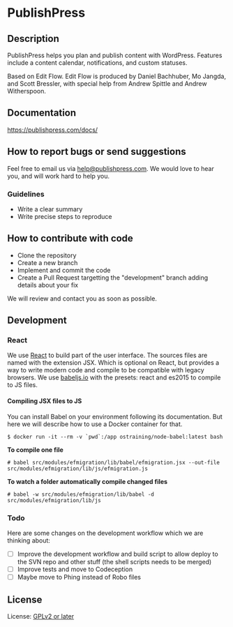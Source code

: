 # PublishPress


## Description

PublishPress helps you plan and publish content with WordPress. Features include a content calendar, notifications, and custom statuses.

Based on Edit Flow. Edit Flow is produced by Daniel Bachhuber, Mo Jangda, and Scott Bressler, with special help from Andrew Spittle and Andrew Witherspoon.

## Documentation

https://publishpress.com/docs/

## How to report bugs or send suggestions

Feel free to email us via [help@publishpress.com](mailto:help@publishpress.com). We would love to hear you, and will work hard to help you.

### Guidelines

* Write a clear summary
* Write precise steps to reproduce

## How to contribute with code

* Clone the repository
* Create a new branch
* Implement and commit the code
* Create a Pull Request targetting the "development" branch adding details about your fix

We will review and contact you as soon as possible.

## Development

### React

We use [React](https://facebook.github.io/react/) to build part of the user interface.
The sources files are named with the extension JSX. Which is optional on React, but provides a way to write modern code and compile to be compatible with legacy browsers. We use [babeljs.io](babeljs.io) with the presets: react and es2015 to compile to JS files.

#### Compiling JSX files to JS

You can install Babel on your environment following its documentation. But here we will describe how to use a Docker container for that.

```
$ docker run -it --rm -v `pwd`:/app ostraining/node-babel:latest bash
```

**To compile one file**

```
# babel src/modules/efmigration/lib/babel/efmigration.jsx --out-file src/modules/efmigration/lib/js/efmigration.js
```

**To watch a folder automatically compile changed files**

```
# babel -w src/modules/efmigration/lib/babel -d src/modules/efmigration/lib/js
```

### Todo

Here are some changes on the development workflow which we are thinking about:

- [ ] Improve the development workflow and build script to allow deploy to the SVN repo and other stuff (the shell scripts needs to be merged)
- [ ] Improve tests and move to Codeception
- [ ] Maybe move to Phing instead of Robo files

## License

License: [GPLv2 or later](http://www.gnu.org/licenses/gpl-2.0.html)
